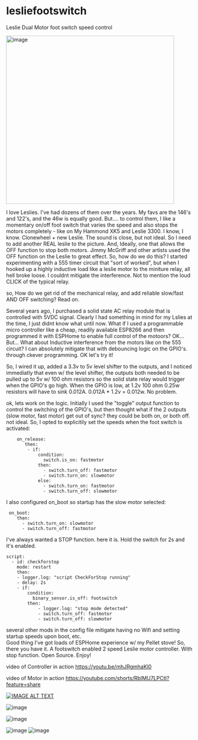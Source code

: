 # lesliefootswitch
Leslie Dual Motor foot switch speed control

<img width="454" alt="image" src="https://github.com/user-attachments/assets/5ffa6505-e3ad-4f38-842d-050278efdd07">

I love Leslies.  I've had dozens of them over the years.  My favs are the 146's and 122's, and the 46w is equally good.  But....  to control them, I like a momentary on/off foot switch that varies the speed and also stops the motors completely - like on My Hammond XK5 and Leslie 3300.  I know, I know.  Clonewheel + new Leslie.  The sound is close, but not ideal.  So I need to add another REAL leslie to the picture.  And, Ideally, one that allows the OFF function to stop both motors. Jimmy McGriff and other artists used the OFF function on the Leslie to great effect.  So, how do we do this?  I started experimenting with a 555 timer circuit that "sort of worked", but when I hooked up a highly inductive load like a leslie motor to the miniture relay, all hell broke loose. I couldnt mitigate the interference.   Not to mention the loud CLICK of the typical relay. 

so, How do we get rid of the mechanical relay, and add reliable slow/fast AND OFF switching?  Read on.

Several years ago, I purchased a solid state AC relay module that is controlled with 5VDC signal.  Clearly I had something in mind for my Lslies at the time, I just didnt know what until now.  What if I used a programmable micro controller like a cheap, readily available ESP8266 and then programmed it with ESPHome to enable full control of the motoors?  OK... But... What about Inductive interference from the motors like on the 555 circuit?   I can absolutely mitigate that with debouncing logic on the GPIO's. through ckever programming.  OK let's try it!

So, I wired it up, added a 3.3v to 5v level shifter to the outputs, and I noticed immediatly that even w/ the level shifter, the outputs both needed to be pulled up to 5v w/ 100 ohm resistors so the solid state relay would trigger when the GPIO's go high.  When the GPIO is low, at 1.2v 100 ohm 0.25w resistors will have to sink 0.012A. 0.012A  * 1.2v = 0.012w.  No problem.

ok, lets work on the logic.  Initially I used the "toggle" output function to control the switching of the GPIO's, but then thought what if the 2 outputs (slow motor, fast motor) get out of sync?  they could be both on, or both off. not ideal.  So, I opted to explicitily set the speeds when the foot switch is activated:
```
    on_release:
       then:
        - if:
            condition:
              switch.is_on: fastmotor        
            then:
              - switch.turn_off: fastmotor            
              - switch.turn_on: slowmotor            
            else:    
              - switch.turn_on: fastmotor            
              - switch.turn_off: slowmotor
```
I also configured on_boot so startup has the slow motor selected:
```
 on_boot:
    then:  
      - switch.turn_on: slowmotor
      - switch.turn_off: fastmotor
```
I've always wanted a STOP function.  here it is.  Hold the switch for 2s and it's enabled.
```
script:
  - id: checkforstop
    mode: restart                   
    then:
    - logger.log: "script CheckForStop running"
    - delay: 2s
    - if:
        condition:
          binary_sensor.is_off: footswitch
        then:          
            - logger.log: "stop mode detected"
            - switch.turn_off: fastmotor            
            - switch.turn_off: slowmotor
```
several other mods in the config file mitigate having no Wifi and setting startup speeds upon boot, etc.  
Good thing I've got loads of ESPHome experience w/ my Pellet stove! 
So, there you have it.  A footswitch enabled 2 speed Leslie motor controller. With stop function.  Open Source.
Enjoy!

video of Controller in action
https://youtu.be/mhJRgmhaKl0

video of Motor in action
https://youtube.com/shorts/RbIMU7LPCtI?feature=share


[![IMAGE ALT TEXT](http://img.youtube.com/vi/mhJRgmhaKl0/0.jpg)](http:/https://youtu.be/mhJRgmhaKl0 "Video Title")



![image](https://github.com/user-attachments/assets/f32bee49-dd9b-4aea-bb2d-00c6b2aa4da7)

![image](https://github.com/user-attachments/assets/566d92d4-a960-4eae-af3e-0d30dfdbe46d)

![image](https://github.com/user-attachments/assets/8561f9f5-886b-4094-a6d8-accedc723aae)
![image](https://github.com/user-attachments/assets/80f730f9-bc82-41a7-a972-e9d7c23d2199)


